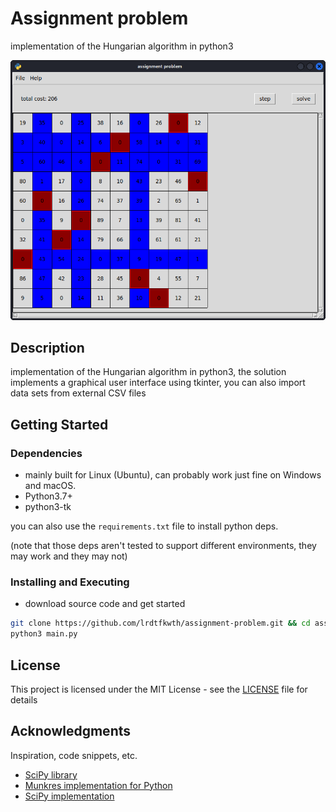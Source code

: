 # Assignment problem

implementation of the Hungarian algorithm in python3

![Screenshot](img/Screenshot.png)

## Description

implementation of the Hungarian algorithm in python3, the solution implements a graphical user interface 
using tkinter, you can also import data sets from external CSV files

## Getting Started

### Dependencies

* mainly built for Linux (Ubuntu), can probably work just fine on Windows and macOS.
* Python3.7+
* python3-tk

you can also use the `requirements.txt` file to install python deps.

(note that those deps aren't tested to support different environments, they may work and they may not)

### Installing and Executing

* download source code and get started
```sh
git clone https://github.com/lrdtfkwth/assignment-problem.git && cd assignment-problem/src
python3 main.py
```

## License

This project is licensed under the MIT License - see the [LICENSE](LICENSE) file for details

## Acknowledgments

Inspiration, code snippets, etc.
* [SciPy library](https://github.com/scipy/scipy)
* [Munkres implementation for Python](http://software.clapper.org/munkres/)
* [SciPy implementation](https://github.com/scipy/scipy/blob/v0.18.1/scipy/optimize/_hungarian.py#L13-L107)
